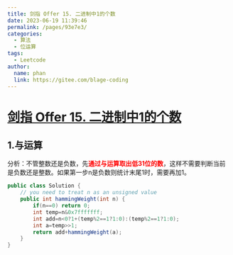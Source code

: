 ```yaml
---
title: 剑指 Offer 15. 二进制中1的个数
date: 2023-06-19 11:39:46
permalink: /pages/93e7e3/
categories:
  - 算法
  - 位运算
tags:
  - Leetcode
author: 
  name: phan
  link: https://gitee.com/blage-coding
---
```

# [剑指 Offer 15. 二进制中1的个数](https://leetcode.cn/problems/er-jin-zhi-zhong-1de-ge-shu-lcof/)

## 1.与运算

分析：不管整数还是负数，先<font color="red">**通过与运算取出低31位的数**</font>，这样不需要判断当前是负数还是整数。如果第一步n是负数则统计末尾1时，需要再加1。

```java
public class Solution {
    // you need to treat n as an unsigned value
    public int hammingWeight(int n) {
        if(n==0) return 0;
        int temp=n&0x7fffffff;
        int add=n<0?1+(temp%2==1?1:0):(temp%2==1?1:0);
        int a=temp>>1;
        return add+hammingWeight(a);
    }
}
```